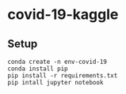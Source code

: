 # covid-19-kaggle

## Setup
```
conda create -n env-covid-19
conda install pip
pip install -r requirements.txt
pip intall jupyter notebook
```

